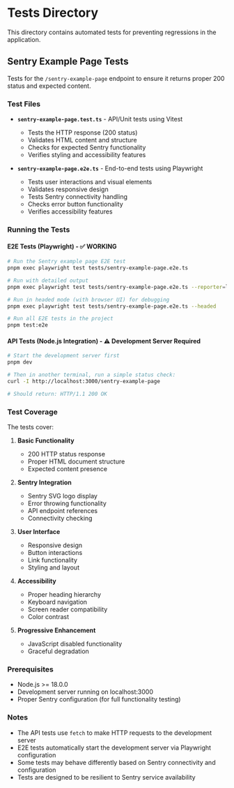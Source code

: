 # Tests Directory

This directory contains automated tests for preventing regressions in the application.

## Sentry Example Page Tests

Tests for the `/sentry-example-page` endpoint to ensure it returns proper 200 status and expected content.

### Test Files

- **`sentry-example-page.test.ts`** - API/Unit tests using Vitest
  - Tests the HTTP response (200 status)
  - Validates HTML content and structure
  - Checks for expected Sentry functionality
  - Verifies styling and accessibility features

- **`sentry-example-page.e2e.ts`** - End-to-end tests using Playwright
  - Tests user interactions and visual elements
  - Validates responsive design
  - Tests Sentry connectivity handling
  - Checks error button functionality
  - Verifies accessibility features

### Running the Tests

#### E2E Tests (Playwright) - ✅ WORKING
```bash
# Run the Sentry example page E2E test
pnpm exec playwright test tests/sentry-example-page.e2e.ts

# Run with detailed output
pnpm exec playwright test tests/sentry-example-page.e2e.ts --reporter=list

# Run in headed mode (with browser UI) for debugging
pnpm exec playwright test tests/sentry-example-page.e2e.ts --headed

# Run all E2E tests in the project
pnpm test:e2e
```

#### API Tests (Node.js Integration) - ⚠️ Development Server Required
```bash
# Start the development server first
pnpm dev

# Then in another terminal, run a simple status check:
curl -I http://localhost:3000/sentry-example-page

# Should return: HTTP/1.1 200 OK
```

### Test Coverage

The tests cover:

1. **Basic Functionality**
   - 200 HTTP status response
   - Proper HTML document structure
   - Expected content presence

2. **Sentry Integration**
   - Sentry SVG logo display
   - Error throwing functionality
   - API endpoint references
   - Connectivity checking

3. **User Interface**
   - Responsive design
   - Button interactions
   - Link functionality
   - Styling and layout

4. **Accessibility**
   - Proper heading hierarchy
   - Keyboard navigation
   - Screen reader compatibility
   - Color contrast

5. **Progressive Enhancement**
   - JavaScript disabled functionality
   - Graceful degradation

### Prerequisites

- Node.js >= 18.0.0
- Development server running on localhost:3000
- Proper Sentry configuration (for full functionality testing)

### Notes

- The API tests use `fetch` to make HTTP requests to the development server
- E2E tests automatically start the development server via Playwright configuration
- Some tests may behave differently based on Sentry connectivity and configuration
- Tests are designed to be resilient to Sentry service availability

